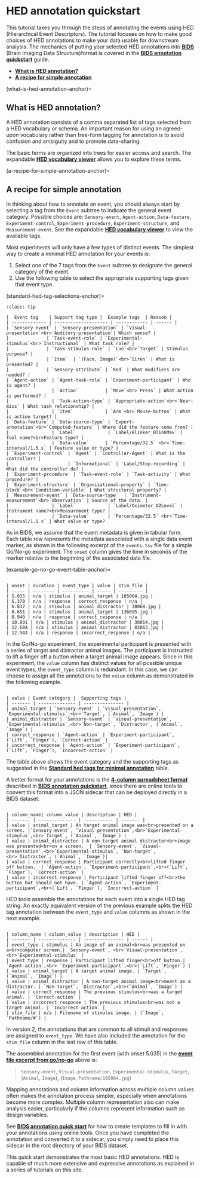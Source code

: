 # HED annotation quickstart

This tutorial takes you through the steps of annotating the events
using HED (Hierarchical Event Descriptors).
The tutorial focuses on how to make good choices of HED annotations
to make your data usable for downstream analysis.
The mechanics of putting your selected HED annotations into
[**BIDS**](https://bids.neuroimaging.io/) 
(Brain Imaging Data Structure)format
is covered in the [**BIDS annotation quickstart**](./BidsAnnotationQuickstart.md) guide.

* [**What is HED annotation?**](what-is-hed-annotation-anchor)  
* [**A recipe for simple annotation**](a-recipe-for-simple-annotation-anchor)  

(what-is-hed-annotation-anchor)=
## What is HED annotation?

A HED annotation consists of a comma separated list of tags selected from
a HED vocabulary or schema.
An important reason for using an agreed-upon vocabulary rather than
free-form tagging for annotation is to avoid confusion and ambiguity
and to promote data-sharing.

The basic terms are organized into trees for easier access and search.
The expandable [**HED vocabulary viewer**](https://www.hedtags.org/display_hed.html) allows
you to explore these terms.

(a-recipe-for-simple-annotation-anchor)=
## A recipe for simple annotation
In thinking about how to annotate an event, you should always start
by selecting a tag from the `Event` subtree to indicate the general event category.
Possible choices are: `Sensory-event`, `Agent-action`, `Data-feature`, `Experiment-control`,
`Experiment-procedure`, `Experiment-structure`, and `Measurement-event`.
See the expandable [**HED vocabulary viewer**](https://www.hedtags.org/display_hed.html)
to view the available tags.

Most experiments will only have a few types of distinct events.
The simplest way to create a minimal HED annotation for your events is:

1. Select one of the 7 tags from the `Event` subtree to designate the general category of the event.  
2. Use the following table to select the appropriate supporting tags given that event type.

(standard-hed-tag-selections-anchor)=
```{admonition} Standard HED tag selections for minimal annotation.
:class: tip

|  Event tag    | Support tag type |  Example tags  | Reason | 
| ------------- | -------------------- | ------------ | ------ |
| `Sensory-event` | `Sensory-presentation` | `Visual-presentation`<br>`Auditory-presentation`| Which sense? | 
|              | `Task-event-role` | `Experimental-stimulus`<br>`Instructional` | What task role? | 
|              | `Task-stimulus-role` | `Cue`<br>`Target` | Stimulus purpose? |  
|              | `Item`  | `(Face, Image)`<br>`Siren` | What is presented? | 
|              | `Sensory-attribute` | `Red` | What modifiers are needed? | 
| `Agent-action` | `Agent-task-role` | `Experiment-participant` | Who is agent? |  
|                | `Action`          | `Move`<br>`Press` | What action is performed? | 
|                | `Task-action-type` | `Appropriate-action`<br>`Near-miss` | What task relationship? | 
|                | `Item`            | `Arm`<br>`Mouse-button` | What is action target? | 
| `Data-feature` | `Data-source-type` | `Expert-annotation`<br>`Computed-feature` | Where did the feature come from? |  
|                | `Label`            | `Label/Blinker_BlinkMax` | Tool name?<br>Feature type? | 
|                | `Data-value`      | `Percentage/32.5` <br>`Time-interval/1.5 s` | Feature value or type? | 
| `Experiment-control` | `Agent` | `Controller-Agent` | What is the controller? | 
|                      | `Informational` | `Label/Stop-recording` | What did the controller do? |
| `Experiment-procedure` | `Task-event-role` | `Task-activity` | What procedure? | 
| `Experiment-structure` | `Organizational-property` | `Time-block`<br>`Condition-variable` | What structural property? | 
| `Measurement-event` | `Data-source-type`  | `Instrument-measurement`<br>`Observation` | Source of the data. | 
|                | `Label`            | `Label/Oximeter_O2Level` | Instrument name?<br>Measurement type? |
|                | `Data-value`       | `Percentage/32.5` <br>`Time-interval/1.5 s` | What value or type? 
```


As in BIDS, we assume that the event metadata is given in tabular form.
Each table row represents the metadata associated with a single data event marker,
as shown in the following excerpt of the `events.tsv` file for a simple Go/No-go experiment.
The `onset` column gives the time in seconds of the marker relative
to the beginning of the associated data file. 

(example-go-no-go-event-table-anchor)=
````{admonition} Event file from a simple Go/No-go experiment.

| onset | duration | event_type | value | stim_file | 
| ----- | -------- | ---------- | ----- | --------- | 
| 5.035 | n/a | stimulus | animal_target | 105064.jpg | 
| 5.370 | n/a | response | correct_response | n/a | 
| 6.837 | n/a | stimulus | animal_distractor | 38068.jpg |
| 8.651 | n/a | stimulus | animal_target | 136095.jpg |
| 8.940 | n/a | response | correct_response | n/a |
| 10.801 | n/a | stimulus | animal_distractor | 38014.jpg |
| 12.684 | n/a | stimulus | animal_distractor | 82063.jpg |
| 12.943 | n/a | response | incorrect_response | n/a |
````

In the Go/No-go experiment, the experimental participant is presented
with a series of target and distractor animal images.
The participant is instructed to lift a finger off a button
when a target animal image appears.
Since in this experiment, the `value` column has distinct values
for all possible unique event types, the `event_type` column is redundant.
In this case, we can choose to assign all the annotations to
the `value` column as demonstrated in the following example.

````{admonition} Version 1: Assigning all annotations to the value column.

| value | Event category |  Supporting tags |  
| ------- | -------------- | --------------- |   
| animal_target | `Sensory-event` | `Visual-presentation`, `Experimental-stimulus`,<br>`Target`, (`Animal`, `Image`) |  
| animal_distractor | `Sensory-event` | `Visual-presentation`, `Experimental-stimulus`,<br>`Non-target`, `Distractor`, (`Animal`, `Image`) |  
| correct_response | `Agent-action` | `Experiment-participant`, (`Lift`, `Finger`), `Correct-action` |  
| incorrect_response | `Agent-action` | `Experiment-participant`, (`Lift`, `Finger`), `Incorrect-action` |  

````

The table above shows the event category and the supporting tags as suggested in the
[**Standard hed tags for minimal annotation**](standard-hed-tag-selections-anchor) table.

A better format for your annotations is the 
[**4-column spreadsheet format**](four-column-spreadsheet-format-anchor) described in
[**BIDS annotation quickstart**](BidsAnnotationQuickstart.md), since there are online
tools to convert this format into a JSON sidecar that can be deployed directly in
a BIDS dataset. 

````{admonition} 4-column spreadsheet format for the previous example.

| column_name| column_value | description | HED |  
| ------- | -------------- | ----------- | ------- |  
| value | animal_target | An target animal image was<br>presented on a screen. |`Sensory-event`, `Visual-presentation`,<br>`Experimental-stimulus`,<br>`Target`, (`Animal`, `Image`) |  
| value | animal_distractor | A non-target animal distractor<br>image was presented<br>on a screen.  | `Sensory-event`, `Visual-presentation`,<br>`Experimental-stimulus`, `Non-target`,<br>`Distractor`, (`Animal`, `Image`)|  
| value | correct_response | Participant correctly<br>lifted finger off button.  | `Agent-action`, `Experiment-participant`,<br>(`Lift`, `Finger`), `Correct-action` |  
| value | incorrect_response | Participant lifted finger off<br>the button but should not have. | `Agent-action`, `Experiment-participant`,<br>(`Lift`, `Finger`), `Incorrect-action` |  

````

HED tools assemble the annotations for each event into a single HED tag string.
An exactly equivalent version of the previous example splits the HED tag annotation between
the `event_type` and `value` columns as shown in the next example.

````{admonition} Version 2: Assigning annotations to multiple event file columns.

| column_name | column_value | description | HED |  
| ------- | -------------- | --------------- | ------ |  
| event_type | stimulus | An image of an animal<br>was presented on a<br>computer screen.| `Sensory-event`, <br>`Visual-presentation`,<br>`Experimental-stimulus` |  
| event_type | response | Participant lifted finger<br>off button.| `Agent-action`,<br> `Experiment-participant`,<br>(`Lift`, `Finger`) |  
| value | animal_target | A target animal image. | `Target`, (`Animal`, `Image`) |  
| value | animal_distractor | A non-target animal image<br>meant as a distractor. | `Non-target`, `Distractor`,<br>(`Animal`, `Image`) |  
| value | correct_response | The previous stimulus<br>was a target animal. | `Correct-action` |  
| value | incorrect_response | The previous stimulus<br>was not a target animal. | `Incorrect-action` |  
| stim_file | n/a | Filename of stimulus image. | (`Image`, `Pathname/#`) |  
````
In version 2, the annotations that are common
to all stimuli and responses are assigned to `event_type`.
We have also included the annotation for the `stim_file` column in the last row
of this table. 

The assembled annotation for the first event (with onset 5.035) in the 
[**event file excerpt from go/no-go**](example-go-no-go-event-table-anchor) above is:

> `Sensory-event`, `Visual-presentation`, `Experimental-stimulus`, `Target`, (`Animal`, `Image`), (`Image`, `Pathname/105064.jpg`)

Mapping annotations and column information across multiple column values often makes
the annotation process simpler, especially when annotations become more complex.
Multiple column representation also can make analysis easier,
particularly if the columns represent information such as design variables.

See [**BIDS annotation quick start**](BidsAnnotationQuickstart.md#bids-annotation-quickstart) for how to
create templates to fill in with your annotations using online tools.
Once you have completed the annotation and converted it to a sidecar,
you simply need to place this sidecar in the root directory of your BIDS dataset.

This quick start demonstrates the most basic HED annotations.
HED is capable of much more extensive and expressive annotations as
explained in a series of tutorials on this site.
